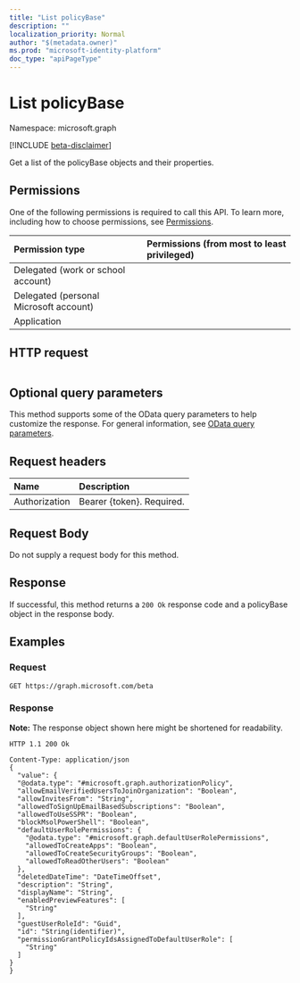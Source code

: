 ```yaml
---
title: "List policyBase"
description: ""
localization_priority: Normal
author: "$(metadata.owner)"
ms.prod: "microsoft-identity-platform"
doc_type: "apiPageType"
---
```


# List policyBase

Namespace: microsoft.graph

[!INCLUDE [beta-disclaimer](../../includes/beta-disclaimer.md)]

Get a list of the policyBase objects and their properties.

## Permissions

One of the following permissions is required to call this API. To learn more, including how to choose permissions, see [Permissions](/graph/permissions-reference).

| Permission type                        | Permissions (from most to least privileged) |
| :------------------------------------- | :------------------------------------------ |
| Delegated (work or school account)     |                                             |
| Delegated (personal Microsoft account) |                                             |
| Application                            |                                             |

## HTTP request

<!-- {
  "blockType": "ignored"
}
-->

```http

```

## Optional query parameters

This method supports some of the OData query parameters to help customize the response. For general information, see [OData query parameters](/graph/query-parameters).

## Request headers

| Name          | Description               |
| :------------ | :------------------------ |
| Authorization | Bearer {token}. Required. |

## Request Body

<!-- Actions and Functions -->

<!-- CRUD Methods -->

Do not supply a request body for this method.

## Response

If successful, this method returns a `200 Ok` response code and a policyBase object in the response body.

## Examples

### Request

<!-- {
  "blockType": "request",
  "name": "list_policybase"
}
-->

```http
GET https://graph.microsoft.com/beta

```

### Response

**Note:** The response object shown here might be shortened for readability.

<!-- {
  "blockType": "response",
  "truncated": true,
  "@odata.type": "Microsoft.DirectoryServices.policyBase"
}
-->

```http
HTTP 1.1 200 Ok

Content-Type: application/json
{
  "value": {
  "@odata.type": "#microsoft.graph.authorizationPolicy",
  "allowEmailVerifiedUsersToJoinOrganization": "Boolean",
  "allowInvitesFrom": "String",
  "allowedToSignUpEmailBasedSubscriptions": "Boolean",
  "allowedToUseSSPR": "Boolean",
  "blockMsolPowerShell": "Boolean",
  "defaultUserRolePermissions": {
    "@odata.type": "#microsoft.graph.defaultUserRolePermissions",
    "allowedToCreateApps": "Boolean",
    "allowedToCreateSecurityGroups": "Boolean",
    "allowedToReadOtherUsers": "Boolean"
  },
  "deletedDateTime": "DateTimeOffset",
  "description": "String",
  "displayName": "String",
  "enabledPreviewFeatures": [
    "String"
  ],
  "guestUserRoleId": "Guid",
  "id": "String(identifier)",
  "permissionGrantPolicyIdsAssignedToDefaultUserRole": [
    "String"
  ]
}
}

```
